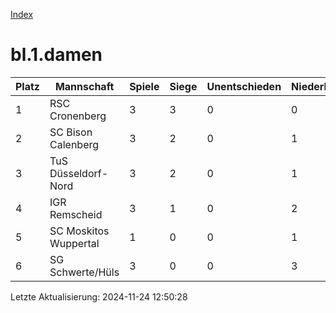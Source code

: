 [Index](./README.md)

# bl.1.damen

| Platz |  Mannschaft |  Spiele |  Siege |  Unentschieden |  Niederlagen |  Tore |  Differenz |  Punkte | 
| --- |  --- |  --- |  --- |  --- |  --- |  --- |  --- |  --- |  
|  1 |   RSC Cronenberg |   3 |   3 |   0 |   0 |   19:6 |   13 |   9 |  
|  2 |   SC Bison Calenberg |   3 |   2 |   0 |   1 |   14:3 |   11 |   6 |  
|  3 |   TuS Düsseldorf-Nord |   3 |   2 |   0 |   1 |   11:8 |   3 |   6 |  
|  4 |   IGR Remscheid |   3 |   1 |   0 |   2 |   12:8 |   4 |   3 |  
|  5 |   SC Moskitos Wuppertal |   1 |   0 |   0 |   1 |   3:8 |   -5 |   0 |  
|  6 |   SG Schwerte/Hüls |   3 |   0 |   0 |   3 |   5:31 |   -26 |   0 |  


Letzte Aktualisierung: 2024-11-24 12:50:28